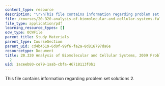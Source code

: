 ```yaml
---
content_type: resource
description: "\r\nThis file contains information regarding problem set solutions 2."
file: /courses/20-320-analysis-of-biomolecular-and-cellular-systems-fall-2012/1aceeb80ce791aabcbfa46718113f0b1_MIT20_320F12_2009_PS2_Solu.pdf
file_type: application/pdf
learning_resource_types: []
ocw_type: OCWFile
parent_title: Study Materials
parent_type: CourseSection
parent_uid: cd4b4519-6d0f-99f6-fa2a-8d816797da6e
resourcetype: Document
title: 20.320 Analysis of Biomolecular and Cellular Systems, 2009 Problem Set Solutions
  2
uid: 1aceeb80-ce79-1aab-cbfa-46718113f0b1
---
```


This file contains information regarding problem set solutions 2.

